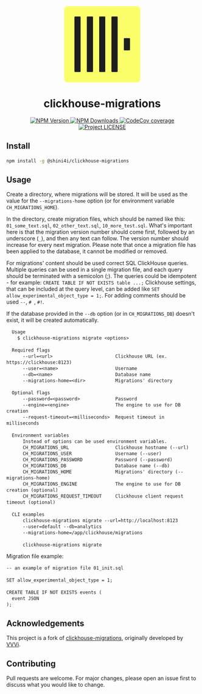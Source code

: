 <div align="center">

<img src="https://raw.githubusercontent.com/ClickHouse/clickhouse-js/e88d3eb741d14d907fea2454a56523e876e2ae12/.static/logo.svg" width="200px" align="center">

# clickhouse-migrations

<a href="https://www.npmjs.com/package/@shini4i/clickhouse-migrations">
<img alt="NPM Version" src="https://img.shields.io/npm/v/%40shini4i%2Fclickhouse-migrations?color=%233178C6&logo=npm">
</a>
<a href="https://www.npmjs.com/package/@shini4i/clickhouse-migrations">
<img alt="NPM Downloads" src="https://img.shields.io/npm/dw/%40shini4i%2Fclickhouse-migrations?color=%233178C6&logo=npm">
</a>
<a href="https://codecov.io/gh/shini4i/clickhouse-migrations">
<img alt="CodeCov coverage" src="https://codecov.io/gh/shini4i/clickhouse-migrations/graph/badge.svg?token=8QWRD6EAQJ">
</a>
<a href="https://github.com/shini4i/clickhouse-migrations/blob/main/LICENSE">
<img alt="Project LICENSE" src="https://img.shields.io/github/license/shini4i/clickhouse-migrations">
</a>

</div>

## Install

```sh
npm install -g @shini4i/clickhouse-migrations
```

## Usage

Create a directory, where migrations will be stored. It will be used as the value for the `--migrations-home` option (or for environment variable `CH_MIGRATIONS_HOME`).

In the directory, create migration files, which should be named like this: `01_some_text.sql`, `02_other_text.sql`, `10_more_test.sql`. What's important here is that the migration version number should come first, followed by an underscore (`_`), and then any text can follow. The version number should increase for every next migration. Please note that once a migration file has been applied to the database, it cannot be modified or removed. 

For migrations' content should be used correct SQL ClickHouse queries. Multiple queries can be used in a single migration file, and each query should be terminated with a semicolon (;). The queries could be idempotent - for example: `CREATE TABLE IF NOT EXISTS table ...;` Clickhouse settings, that can be included at the query level, can be added like `SET allow_experimental_object_type = 1;`. For adding comments should be used `--`, `# `, `#!`. 

If the database provided in the `--db` option (or in `CH_MIGRATIONS_DB`) doesn't exist, it will be created automatically.

```
  Usage
    $ clickhouse-migrations migrate <options>

  Required flags
      --url=<url>                       Clickhouse URL (ex. https://clickhouse:8123)
      --user=<name>                     Username
      --db=<name>                       Database name
      --migrations-home=<dir>           Migrations' directory
      
  Optional flags
      --password=<password>             Password
      --engine=<engine>                 The engine to use for DB creation
      --request-timeout=<milliseconds>  Request timeout in milliseconds
    
  Environment variables
      Instead of options can be used environment variables.
      CH_MIGRATIONS_URL                 Clickhouse hostname (--url)
      CH_MIGRATIONS_USER                Username (--user)
      CH_MIGRATIONS_PASSWORD            Password (--password)
      CH_MIGRATIONS_DB                  Database name (--db)
      CH_MIGRATIONS_HOME                Migrations' directory (--migrations-home)
      CH_MIGRATIONS_ENGINE              The engine to use for DB creation (optional)
      CH_MIGRATIONS_REQUEST_TIMEOUT     Clickhouse client request timeout (optional)

  CLI examples
      clickhouse-migrations migrate --url=http://localhost:8123 
      --user=default --db=analytics 
      --migrations-home=/app/clickhouse/migrations

      clickhouse-migrations migrate 
```

Migration file example:
```
-- an example of migration file 01_init.sql

SET allow_experimental_object_type = 1;

CREATE TABLE IF NOT EXISTS events (
  event JSON
);
```

## Acknowledgements

This project is a fork of [clickhouse-migrations](https://github.com/VVVi/clickhouse-migrations), originally developed by [VVVi](https://github.com/VVVi).

## Contributing

Pull requests are welcome. For major changes, please open an issue first to discuss what you would like to change.
